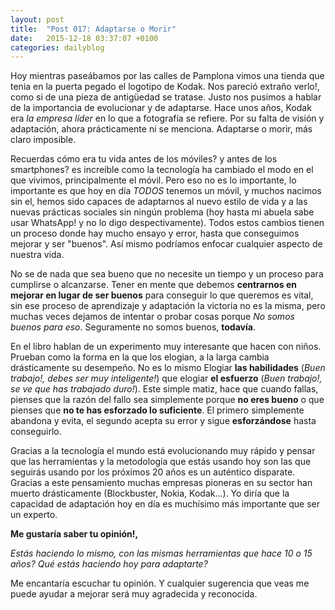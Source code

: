 ```yaml
---
layout: post
title:  "Post 017: Adaptarse o Morir"
date:   2015-12-18 03:37:07 +0100
categories: dailyblog
---
```


Hoy mientras paseábamos por las calles de Pamplona vimos una tienda que tenia en la puerta pegado el logotipo de Kodak. Nos pareció extraño verlo!, como si de una pieza de antigüedad se tratase. Justo nos pusimos a hablar de la importancia de evolucionar y de adaptarse. Hace unos años, Kodak era *la empresa líder* en lo que a fotografía se refiere. Por su falta de visión y adaptación, ahora prácticamente ni se menciona. Adaptarse o morir, más claro imposible.

Recuerdas cómo era tu vida antes de los móviles? y antes de los smartphones? es increíble como la tecnología ha cambiado el modo en el que vivimos, principalmente el móvil. Pero eso no es lo importante, lo importante es que hoy en día *TODOS* tenemos un móvil, y muchos nacimos sin el, hemos sido capaces de adaptarnos al nuevo estilo de vida y a las nuevas prácticas sociales sin ningún problema (hoy hasta mi abuela sabe usar WhatsApp! y no lo digo despectivamente). Todos estos cambios tienen un proceso donde hay mucho ensayo y error, hasta que conseguimos mejorar y ser "buenos". Así mismo podríamos enfocar cualquier aspecto de nuestra vida.

No se de nada que sea bueno que no necesite un tiempo y un proceso para cumplirse o alcanzarse. Tener en mente que debemos **centrarnos en mejorar en lugar de ser buenos** para conseguir lo que queremos es vital, sin ese proceso de aprendizaje y adaptación la victoria no es la misma, pero muchas veces dejamos de intentar o probar cosas porque *No somos buenos para eso*. Seguramente no somos buenos, **todavía**.

En el libro hablan de un experimento muy interesante que hacen con niños. Prueban como la forma en la que los elogian, a la larga cambia drásticamente su desempeño. No es lo mismo Elogiar **las habilidades** (*Buen trabajo!, debes ser muy inteligente!*) que elogiar **el esfuerzo** (*Buen trabajo!, se ve que has trabajado duro!*). Este simple matiz, hace que cuando fallas, pienses que la razón del fallo sea simplemente porque **no eres bueno** o que pienses que **no te has esforzado lo suficiente**. El primero simplemente abandona y evita, el segundo acepta su error y sigue **esforzándose** hasta conseguirlo.

Gracias a la tecnología el mundo está evolucionando muy rápido y pensar que las herramientas y la metodología que estás usando hoy son las que seguirás usando por los próximos 20 años es un auténtico disparate. Gracias a este pensamiento muchas empresas pioneras en su sector han muerto drásticamente (Blockbuster, Nokia, Kodak...). Yo diría que la capacidad de adaptación hoy en día es muchísimo más importante que ser un experto.

**Me gustaría saber tu opinión!,**

*Estás haciendo lo mismo, con las mismas herramientas que hace 10 o 15 años? Qué estás haciendo hoy para adaptarte?*

Me encantaría escuchar tu opinión. Y cualquier sugerencia que veas me puede ayudar a mejorar será muy agradecida y reconocida.